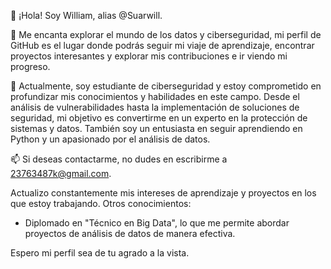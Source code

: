 👋 ¡Hola! Soy William, alias @Suarwill.

👀 Me encanta explorar el mundo de los datos y ciberseguridad, mi perfil de GitHub es el lugar donde podrás seguir mi viaje de aprendizaje, encontrar proyectos interesantes y explorar mis contribuciones e ir viendo mi progreso.

🌱 Actualmente, soy estudiante de ciberseguridad y estoy comprometido en profundizar mis conocimientos y habilidades en este campo. Desde el análisis de vulnerabilidades hasta la implementación de soluciones de seguridad, mi objetivo es convertirme en un experto en la protección de sistemas y datos. 
También soy un entusiasta en seguir aprendiendo en Python y un apasionado por el análisis de datos.

📫 Si deseas contactarme, no dudes en escribirme a 23763487k@gmail.com. 


Actualizo constantemente mis intereses de aprendizaje y proyectos en los que estoy trabajando. 
Otros conocimientos:
- Diplomado en "Técnico en Big Data", lo que me permite abordar proyectos de análisis de datos de manera efectiva.

Espero mi perfil sea de tu agrado a la vista.

<!---
Este es un repositorio especial, el cual tiene mi perfil principal.
You can click the Preview link to take a look at your changes.
--->
